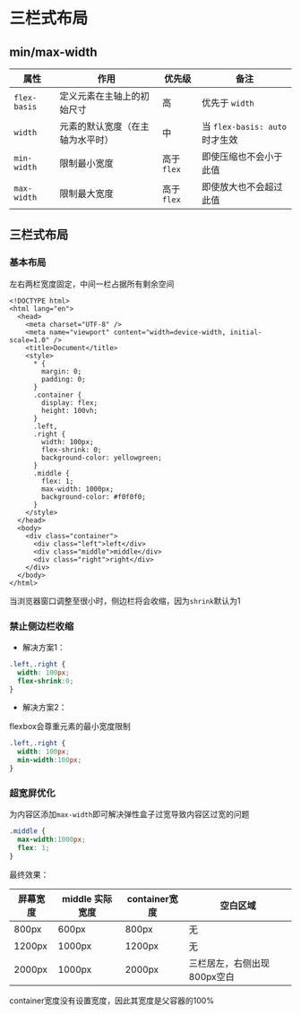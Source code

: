 # 三栏式布局

## min/max-width

| 属性         | 作用                             | 优先级      | 备注                           |
| ------------ | -------------------------------- | ----------- | ------------------------------ |
| `flex-basis` | 定义元素在主轴上的初始尺寸       | 高          | 优先于 `width`                 |
| `width`      | 元素的默认宽度（在主轴为水平时） | 中          | 当 `flex-basis: auto` 时才生效 |
| `min-width`  | 限制最小宽度                     | 高于 `flex` | 即使压缩也不会小于此值         |
| `max-width`  | 限制最大宽度                     | 高于 `flex` | 即使放大也不会超过此值         |

## 三栏式布局

### 基本布局

左右两栏宽度固定，中间一栏占据所有剩余空间



```vue
<!DOCTYPE html>
<html lang="en">
  <head>
    <meta charset="UTF-8" />
    <meta name="viewport" content="width=device-width, initial-scale=1.0" />
    <title>Document</title>
    <style>
      * {
        margin: 0;
        padding: 0;
      }
      .container {
        display: flex;
        height: 100vh;
      }
      .left,
      .right {
        width: 100px;
        flex-shrink: 0;
        background-color: yellowgreen;
      }
      .middle {
        flex: 1;
        max-width: 1000px;
        background-color: #f0f0f0;
      }
    </style>
  </head>
  <body>
    <div class="container">
      <div class="left">left</div>
      <div class="middle">middle</div>
      <div class="right">right</div>
    </div>
  </body>
</html>

```

当浏览器窗口调整至很小时，侧边栏将会收缩，因为`shrink`默认为1

### 禁止侧边栏收缩

- 解决方案1：

```css
.left,.right {
  width: 100px;
  flex-shrink:0;
}

```

- 解决方案2：

flexbox会尊重元素的最小宽度限制

```css
.left,.right {
  width: 100px;
  min-width:100px;
}
```

### 超宽屏优化

为内容区添加`max-width`即可解决弹性盒子过宽导致内容区过宽的问题

```css
.middle {
  max-width:1000px;
  flex: 1;
}
```

最终效果：

| 屏幕宽度 | middle 实际宽度 | container宽度 | 空白区域                    |
| -------- | --------------- | ------------- | --------------------------- |
| 800px    | 600px           | 800px         | 无                          |
| 1200px   | 1000px          | 1200px        | 无                          |
| 2000px   | 1000px          | 2000px        | 三栏居左，右侧出现800px空白 |

container宽度没有设置宽度，因此其宽度是父容器的100%
